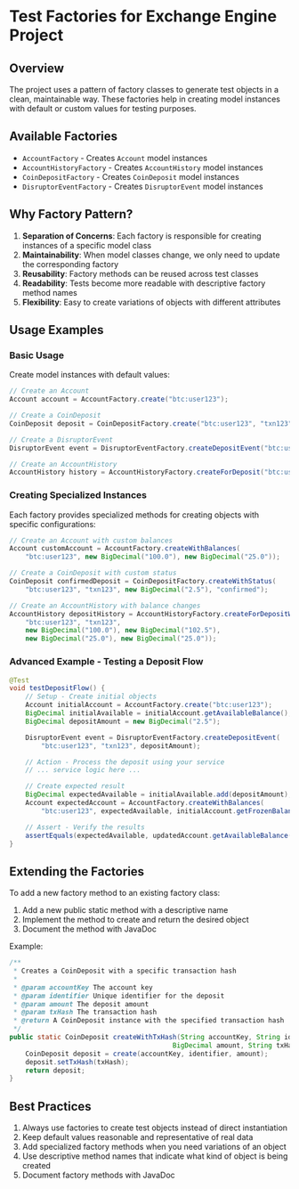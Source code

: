 # Test Factories for Exchange Engine Project

## Overview

The project uses a pattern of factory classes to generate test objects in a clean, maintainable way. These factories help in creating model instances with default or custom values for testing purposes.

## Available Factories

- `AccountFactory` - Creates `Account` model instances
- `AccountHistoryFactory` - Creates `AccountHistory` model instances
- `CoinDepositFactory` - Creates `CoinDeposit` model instances
- `DisruptorEventFactory` - Creates `DisruptorEvent` model instances

## Why Factory Pattern?

1. **Separation of Concerns**: Each factory is responsible for creating instances of a specific model class
2. **Maintainability**: When model classes change, we only need to update the corresponding factory
3. **Reusability**: Factory methods can be reused across test classes
4. **Readability**: Tests become more readable with descriptive factory method names
5. **Flexibility**: Easy to create variations of objects with different attributes

## Usage Examples

### Basic Usage

Create model instances with default values:

```java
// Create an Account
Account account = AccountFactory.create("btc:user123");

// Create a CoinDeposit
CoinDeposit deposit = CoinDepositFactory.create("btc:user123", "txn123", new BigDecimal("2.5"));

// Create a DisruptorEvent
DisruptorEvent event = DisruptorEventFactory.createDepositEvent("btc:user123", "txn123", new BigDecimal("2.5"));

// Create an AccountHistory
AccountHistory history = AccountHistoryFactory.createForDeposit("btc:user123", "txn123");
```

### Creating Specialized Instances

Each factory provides specialized methods for creating objects with specific configurations:

```java
// Create an Account with custom balances
Account customAccount = AccountFactory.createWithBalances(
    "btc:user123", new BigDecimal("100.0"), new BigDecimal("25.0"));

// Create a CoinDeposit with custom status
CoinDeposit confirmedDeposit = CoinDepositFactory.createWithStatus(
    "btc:user123", "txn123", new BigDecimal("2.5"), "confirmed");

// Create an AccountHistory with balance changes
AccountHistory depositHistory = AccountHistoryFactory.createForDepositWithBalanceChanges(
    "btc:user123", "txn123",
    new BigDecimal("100.0"), new BigDecimal("102.5"),
    new BigDecimal("25.0"), new BigDecimal("25.0"));
```

### Advanced Example - Testing a Deposit Flow

```java
@Test
void testDepositFlow() {
    // Setup - Create initial objects
    Account initialAccount = AccountFactory.create("btc:user123");
    BigDecimal initialAvailable = initialAccount.getAvailableBalance();
    BigDecimal depositAmount = new BigDecimal("2.5");

    DisruptorEvent event = DisruptorEventFactory.createDepositEvent(
        "btc:user123", "txn123", depositAmount);

    // Action - Process the deposit using your service
    // ... service logic here ...

    // Create expected result
    BigDecimal expectedAvailable = initialAvailable.add(depositAmount);
    Account expectedAccount = AccountFactory.createWithBalances(
        "btc:user123", expectedAvailable, initialAccount.getFrozenBalance());

    // Assert - Verify the results
    assertEquals(expectedAvailable, updatedAccount.getAvailableBalance());
}
```

## Extending the Factories

To add a new factory method to an existing factory class:

1. Add a new public static method with a descriptive name
2. Implement the method to create and return the desired object
3. Document the method with JavaDoc

Example:

```java
/**
 * Creates a CoinDeposit with a specific transaction hash
 *
 * @param accountKey The account key
 * @param identifier Unique identifier for the deposit
 * @param amount The deposit amount
 * @param txHash The transaction hash
 * @return A CoinDeposit instance with the specified transaction hash
 */
public static CoinDeposit createWithTxHash(String accountKey, String identifier,
                                         BigDecimal amount, String txHash) {
    CoinDeposit deposit = create(accountKey, identifier, amount);
    deposit.setTxHash(txHash);
    return deposit;
}
```

## Best Practices

1. Always use factories to create test objects instead of direct instantiation
2. Keep default values reasonable and representative of real data
3. Add specialized factory methods when you need variations of an object
4. Use descriptive method names that indicate what kind of object is being created
5. Document factory methods with JavaDoc
